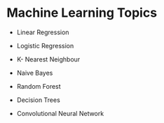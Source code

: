 # Machine Learning Topics

* Linear Regression

* Logistic Regression

* K- Nearest Neighbour

* Naive Bayes

* Random Forest

* Decision Trees

* Convolutional Neural Network

